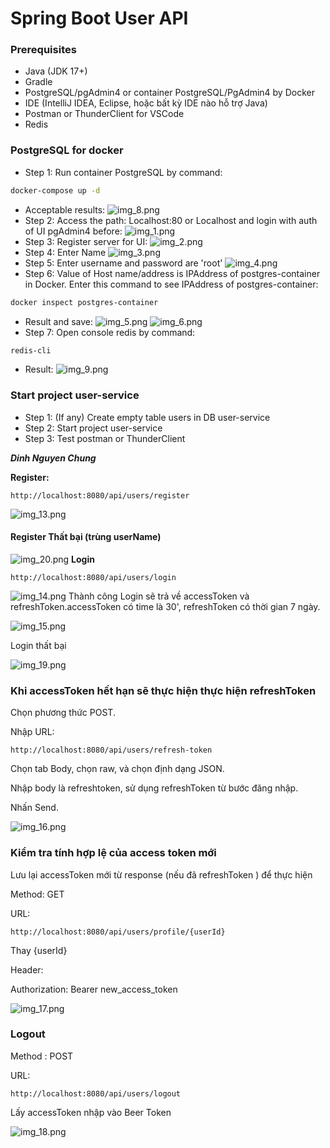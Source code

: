 # Spring Boot User API

### Prerequisites

- Java (JDK 17+)
- Gradle
- PostgreSQL/pgAdmin4 or container PostgreSQL/PgAdmin4 by Docker
- IDE (IntelliJ IDEA, Eclipse, hoặc bất kỳ IDE nào hỗ trợ Java)
- Postman or ThunderClient for VSCode
- Redis

### PostgreSQL for docker
- Step 1: Run container PostgreSQL by command:
```bash
docker-compose up -d
```
- Acceptable results:
![img_8.png](img_8.png)
- Step 2: Access the path: Localhost:80 or Localhost and login with auth of UI pgAdmin4 before:
![img_1.png](img_1.png)
- Step 3: Register server for UI: 
![img_2.png](img_2.png)
- Step 4: Enter Name
![img_3.png](img_3.png)
- Step 5: Enter username and password are 'root'
![img_4.png](img_4.png)
- Step 6: Value of Host name/address is IPAddress of postgres-container in Docker. Enter this command to see IPAddress of postgres-container:
```bash
docker inspect postgres-container
```
- Result and save: ![img_5.png](img_5.png) ![img_6.png](img_6.png)
- Step 7: Open console redis by command:
```bash
redis-cli
```
- Result:
![img_9.png](img_9.png)
### Start project user-service
- Step 1: (If any) Create empty table users in DB user-service
- Step 2: Start project user-service
- Step 3: Test postman or ThunderClient

***Dinh Nguyen Chung***

**Register:**
```angular2html
http://localhost:8080/api/users/register
```
![img_13.png](img_13.png)
#### Register Thất bại  (trùng userName)
![img_20.png](img_20.png)
**Login**
```angular2html
http://localhost:8080/api/users/login
```
![img_14.png](img_14.png)
Thành công Login sẽ trả về accessToken và refreshToken.accessToken có time là 30', refreshToken có thời gian 7 ngày.

![img_15.png](img_15.png)

Login thất bại 

![img_19.png](img_19.png)
### Khi accessToken hết hạn sẽ thực hiện thực hiện refreshToken 


Chọn phương thức POST.

Nhập URL:
```angular2html
http://localhost:8080/api/users/refresh-token
```
Chọn tab Body, chọn raw, và chọn định dạng JSON.

Nhập body là refreshtoken, sử dụng refreshToken từ bước đăng nhập.

Nhấn Send.


![img_16.png](img_16.png)

### Kiểm tra tính hợp lệ của access token mới 

Lưu lại accessToken mới từ response (nếu đã refreshToken ) để thực hiện

Method: GET

URL: 
```angular2html
http://localhost:8080/api/users/profile/{userId}
```

Thay {userId} 

Header:

Authorization: Bearer new_access_token

![img_17.png](img_17.png)

### Logout
Method : POST

URL:
```angular2html
http://localhost:8080/api/users/logout
```

Lấy accessToken nhập vào Beer Token

![img_18.png](img_18.png)